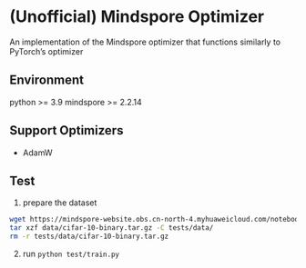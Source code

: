 # (Unofficial) Mindspore Optimizer

An implementation of the Mindspore optimizer that functions similarly to PyTorch’s optimizer

## Environment

python >= 3.9
mindspore >= 2.2.14

## Support Optimizers

- AdamW

## Test

1. prepare the dataset

```bash
wget https://mindspore-website.obs.cn-north-4.myhuaweicloud.com/notebook/datasets/cifar-10-binary.tar.gz -P tests/data/
tar xzf data/cifar-10-binary.tar.gz -C tests/data/
rm -r tests/data/cifar-10-binary.tar.gz
```

2. run `python test/train.py`
